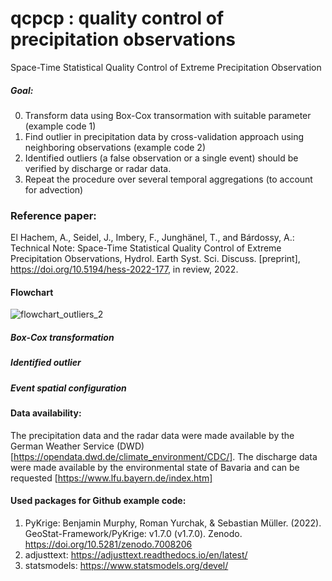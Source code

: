 # qcpcp : quality control of precipitation observations
 Space-Time Statistical Quality Control of Extreme Precipitation Observation
 
 ##### Goal:
 
 0) Transform data using Box-Cox transormation with suitable parameter (example code 1)
 1) Find outlier in precipitation data by cross-validation approach using neighboring observations (example code 2)
 2) Identified outliers (a false observation or a single event) should be verified by discharge or radar data.
 3) Repeat the procedure over several temporal aggregations (to account for advection)
 
### Reference paper:
El Hachem, A., Seidel, J., Imbery, F., Junghänel, T., and Bárdossy, A.: Technical Note: Space-Time Statistical Quality Control of Extreme Precipitation Observations, Hydrol. Earth Syst. Sci. Discuss. [preprint], https://doi.org/10.5194/hess-2022-177, in review, 2022. 

#### Flowchart
![flowchart_outliers_2](https://user-images.githubusercontent.com/22959071/201058588-cd97bec4-693a-4c45-aefb-1a9ec62322de.png)

##### Box-Cox transformation

##### Identified outlier

##### Event spatial configuration 

#### Data availability:

The precipitation data and the radar data were made available by the German Weather Service (DWD) [https://opendata.dwd.de/climate_environment/CDC/]. The discharge data were made available by the environmental state of Bavaria and can be requested [https://www.lfu.bayern.de/index.htm]

#### Used packages for Github example code:
1) PyKrige: Benjamin Murphy, Roman Yurchak, & Sebastian Müller. (2022). GeoStat-Framework/PyKrige: v1.7.0 (v1.7.0). Zenodo. https://doi.org/10.5281/zenodo.7008206
2) adjusttext: https://adjusttext.readthedocs.io/en/latest/
3) statsmodels: https://www.statsmodels.org/devel/
